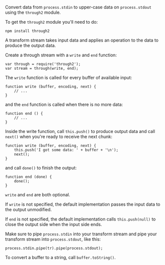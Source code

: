 Convert data from `process.stdin` to upper-case data on `process.stdout`
using the `through2` module.

To get the `through2` module you'll need to do:

    npm install through2

A transform stream takes input data and applies an operation to the data to produce the output data.

Create a through stream with a `write` and `end` function:

    var through = require('through2');
    var stream = through(write, end);

The `write` function is called for every buffer of available input:

    function write (buffer, encoding, next) {
        // ...
    }

and the `end` function is called when there is no more data:

    function end () {
        // ...
    }

Inside the write function, call `this.push()` to produce output data and call
`next()` when you're ready to receive the next chunk:

    function write (buffer, encoding, next) {
        this.push('I got some data: ' + buffer + '\n');
        next();
    }

and call `done()` to finish the output:

    function end (done) {
        done();
    }

`write` and `end` are both optional.

If `write` is not specified, the default implementation passes the input data to the output unmodified.

If `end` is not specified, the default implementation calls `this.push(null)`
to close the output side when the input side ends.

Make sure to pipe `process.stdin` into your transform stream
and pipe your transform stream into `process.stdout`, like this:

    process.stdin.pipe(tr).pipe(process.stdout);

To convert a buffer to a string, call `buffer.toString()`.
